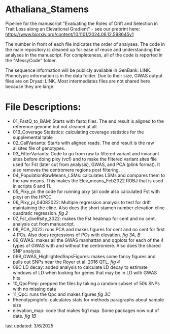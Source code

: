 # Athaliana_Stamens
Pipeline for the manuscript "Evaluating the Roles of Drift and Selection in Trait Loss along an Elevational Gradient" - see our preprint here: https://www.biorxiv.org/content/10.1101/2024.06.12.598645v1

The number in front of each file indicates the order of analyses. The code in the main repository is cleaned up for ease of reuse and understanding the analyses in the manuscript. For completeness, all of the code is reported in the "MessyCode" folder.

The sequence information will be publicly available in GenBank: LINK. Phenotypic information is in the data folder. Due to their size, GWAS output files are on Dryad: LINK. Most intermediates files are not shared here because they are large.

# File Descriptions:
- 01_FastQ_to_BAM: Starts with fastq files. The end result is aligned to the reference genome but not cleaned at all.
- 01B_Coverage Statistics: calculating coverage statistics for the supplemental table
- 02_CallVariants: Starts with aligned reads. The end result is the raw allsites file of genotypes.
- 03_FilterVariants: Code to go from raw to filtered variant and invariant sites before doing pixy (vcf) and to make the filtered variant sites file used for Fst (later cut from analysis), GWAS, and PCA (plink format). It also removes the centromere regions post filtering.
- 04_PopulationRawMeans_LSMs: calculates LSMs and compares them to the raw means. This makes the Elev_means_Feb2022 ROBJ that is used in scripts 6 and 11.
- 05_Pixy_pi: the code for running pixy (all code also calculated Fst with pixy) on the HPCC
- 06_Pixy_pi_04082022: Multiple regression analysis to test for drift maintaining the cline. Also does the short stamen number elevation cline quadratic regression. *fig 2* 
- 07_Fst_diveRsity_2022: makes the Fst heatmap for cent and no cent. analysis cut from manuscript.
- 08_PCA_2022: runs PCA and makes figures for cent and no cent for first 4 PCs. Also does regressions of PCs with elevation. *fig 3A, B*
- 09_GWAS: makes all the GWAS manhattan and qqplots for each of the 4 types of GWAS with and without the centromere. Also does the shared SNP analysis.
- 09B_GWAS_HighlightedSnpsFigures: makes some fancy figures and pulls out SNPs near the Royer et al. 2016 QTL. *fig 4*
- 09C LD decay: added analysis to calculate LD decay to estimate windows of LD when looking for genes that may be in LD with GWAS hits
- 10_QpcPrep: prepped the files by taking a random subset of 50k SNPs with no missing data
- 11_Qpc: runs the Qpc and makes figures *fig 3C*
- PhenotypingInfo: calculates stats for methods paragraphs about sample size
- elevation_map: code that makes fig1 map. Some packages now out of date. *fig 1B*


last updated: 3/6/2025
